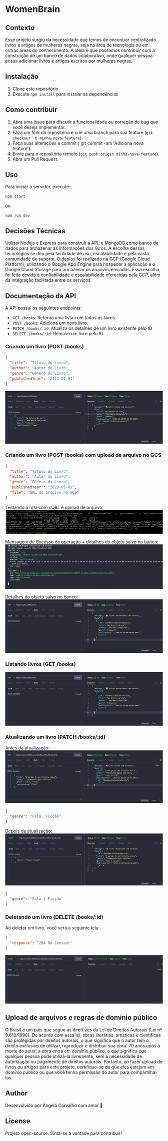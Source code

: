 # WomenBrain

## Contexto

Esse projeto surgiu da necessidade que temos de encontrar centralizado livros e artigos de mulheres negras, seja na área de tecnologia ou em outras áreas do conhecimento. A ideia é que possamos contribuir com a construção de um banco de dados colaborativo, onde qualquer pessoa possa adicionar livros e artigos escritos por mulheres negras.

## Instalação

1. Clone este repositório
2. Execute `npm install` para instalar as dependências

## Como contribuir

1. Abra uma issue para discutir a funcionalidade ou correção de bug que você deseja implementar.
2. Faça um fork do repositório e crie uma branch para sua feature (`git checkout -b minha-nova-feature`).
3. Faça suas alterações e commit (`git commit -am 'Adiciona nova feature').
4. Envie para o repositório remoto (`git push origin minha-nova-feature`).
5. Abra um Pull Request.

## Uso

Para iniciar o servidor, execute:

```
npm start
```

ou 

```
npm run dev
```

## Decisões Técnicas

Utilizei Nodejs e Express para construir a API, e MongoDB como banco de dados para armazenar as informações dos livros. A escolha dessas tecnologias se deu pela facilidade de uso, escalabilidade e pela vasta comunidade de suporte.
O deploy foi realizado na GCP (Google Cloud Platform), utilizando o Google App Engine para hospedar a aplicação e o Google Cloud Storage para armazenar os arquivos enviados. Essa escolha foi feita devido à confiabilidade e escalabilidade oferecidas pela GCP, além da integração facilitada entre os serviços.

## Documentação da API

A API possui os seguintes endpoints:

- `GET /books`: Retorna uma lista com todos os livros.
- `POST /books`: Adiciona um novo livro.
- `PATCH /books/:id`: Atualiza os detalhes de um livro existente pelo ID
- `DELETE /books/:id`: Remove um livro pelo ID.

### Criando um livro (POST /books)

```json
{
  "title": "Título do Livro",
  "author": "Autor do Livro",
  "genre": "Gênero do Livro",
  "publishedYear": "2023-01-01"
}
```

![exemplo de criação de livro usando a rota de post](rotapostbook.png)

### Criando um livro (POST /books) com upload de arquivo no GCS

```json
{
  "title": "Título do Livro",
  "author": "Autor do Livro",
  "genre": "Gênero do Livro",
  "publishedYear": "2023-01-01",
  "file": "URL do arquivo no GCS"
}
```

Testando a rota com cURL e upload de arquivo:
![cURL](rodando-o-curl.png)

Mensagem de Sucesso da operação + detalhes do objeto salvo no banco:
![sucesso da operação](sucesso.png)

Detalhes do objeto salvo no banco:
![objeto-no-banco](examplerotagetbooks.png)

### Listando livros (GET /books)

![Exemplo de uso da rota de listagem de livros](examplerotagetbooks.png)


### Atualizando um livro (PATCH /books/:id)

Antes da atualização: 
![alt text](examplerotapatch.png)

```json
{
  "genre": "Fala, Ficção"
}
```

Depois da atualização:
![Exemplo de uso da rota de atualização de livros](afterpatchroute.png)

```json
{
  "genre": "Fala | Ficção"
}
```

### Deletando um livro (DELETE /books/:id)

Ao deletar um livro, você verá a seguinte tela:

```json
{
  "response": "204 No Content"
}
```

![alt text](examplerotadeletebook.png)

## Upload de arquivos e regras de dominio público

O Brasil é um país que segue as diretrizes da Lei de Direitos Autorais (Lei nº 9.610/1998). De acordo com essa lei, obras literárias, artísticas e científicas são protegidas por direitos autorais, o que significa que o autor tem o direito exclusivo de utilizar, reproduzir e distribuir sua obra.
70 anos após a morte do autor, a obra entra em domínio público, o que significa que qualquer pessoa pode utilizá-la livremente, sem a necessidade de autorização ou pagamento de direitos autorais. Portanto, ao fazer upload de livros ou artigos para este projeto, certifique-se de que eles estejam em domínio público ou que você tenha permissão do autor para compartilhá-los.

## Author

Desenvolvido por Ângela Carvalho com amor 💜

## License

Projeto open-source. Sinta-se à vontade para contribuir!
